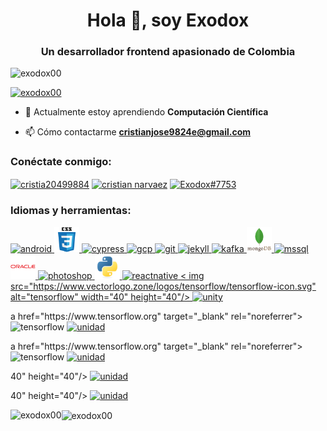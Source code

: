<h1 align="center">Hola 👋, soy Exodox</h1>
<h3 align="center">Un desarrollador frontend apasionado de Colombia</h3>

<p align="left"> <img src=" https://komarev.com/ghpvc/?username=exodox00&label=Profile%20views&color=0e75b6&style=flat" alt="exodox00" /> </p>

<p align="left"> <a href="https:/ /github.com/ryo-ma/github-profile-trofeo"><img src="https://github-perfil-trofeo.vercel.app/?username=exodox00" alt="exodox00" /></a > </p>

- 🌱 Actualmente estoy aprendiendo **Computación Científica**

- 📫 Cómo contactarme **cristianjose9824e@gmail.com**

<h3 align="left">Conéctate conmigo:</h3>
<p alinear="izquierda">
<a href="https://twitter.com/cristia20499884" target="blank"><img align="center" src="https://raw.githubusercontent.com/rahuldkjain/github-profile-readme-generator /master/src/images/icons/Social/twitter.svg" alt="cristia20499884" height="30" width="40" /></a>
<a href="https://linkedin.com/in /cristian narvaez" target="blank"><img align="center" src="https://raw.githubusercontent.com/rahuldkjain/github-profile-readme-generator/master/src/images/icons/Social/ link-in-alt.svg" alt="cristian narvaez" height="30" width="40" /></a>
<a href="https://discord.gg/Exodox#7753" target=" en blanco"><img align="center" src="https://raw.githubusercontent.com/rahuldkjain/github-profile-readme-generator/master/src/images/icons/Social/discord.svg" alt="Exodox#7753" height="30" width="40 "/></a>
</p>

<h3 align="left">Idiomas y herramientas:</h3>
<p align="left"> <a href="https://developer.android.com" target="_blank" rel="noreferrer"> <img src="https://raw.githubusercontent.com/devicons /devicon/master/icons/android/android-original-wordmark.svg" alt="android" width="40" height="40"/> </a> <a href="https://www.w3schools .com/css/" target="_blank" rel="noreferrer"> <img src="https://raw.githubusercontent.com/devicons/devicon/master/icons/css3/css3-original-wordmark.svg" alt="css3" width="40" height="40"/> </a> <a href="https://www.cypress.io" target="_blank" rel="noreferrer"> <img src="https://raw.githubusercontent.com/simple-icons/simple-icons/6e46ec1fc23b60c8fd0d2f2ff46db82e16dbd75f/icons/cypress.svg" alt="cypress" width="40" height="40"/> </a > <a href="https://cloud.google.com" target="_blank" rel="noreferrer"> <img src="https://www.vectorlogo.zone/logos/google_cloud/google_cloud-icon. svg" alt="gcp" width="40" height="40"/> </a> <a href="https://git-scm.com/" target="_blank" rel="noreferrer"> <img src="https://www.vectorlogo.zone/logos/git-scm/git-scm-icon.svg" alt="git" width="40" height="40"/> </a><a href="https://jekyllrb.com/" target="_blank" rel="noreferrer"> <img src="https://www.vectorlogo.zone/logos/jekyllrb/jekyllrb-icon.svg" alt="jekyll" width="40" height="40"/> </a> <a href="https://kafka.apache.org/" target="_blank" rel="noreferrer"> <img src="https://www.vectorlogo.zone/logos/apache_kafka/apache_kafka-icon.svg" alt="kafka" width="40" height="40"/> </a> <a href="https ://www.mongodb.com/" target="_blank" rel="noreferrer"> <img src="https://raw.githubusercontent.com/devicons/devicon/master/icons/mongodb/mongodb-original-wordmark.svg" alt="mongodb" width="40" height="40"/> </a> <a href="https:// www.microsoft.com/en-us/sql-server" target="_blank" rel="noreferrer"> <img src="https://www.svgrepo.com/show/303229/microsoft-sql-server- logo.svg" alt="mssql" width="40" height="40"/> </a> <a href="https://www.oracle.com/" target="_blank" rel="noreferrer "> <img src="https://raw.githubusercontent.com/devicons/devicon/master/icons/oracle/oracle-original.svg" alt="oracle" width="40" height="40"/> </a> <a href="https://www.photoshop.com/en" target="_blank" rel="noreferrer"> <img src="https://raw.githubusercontent.com/devicons/devicon/master/icons/ photoshop/photoshop-line.svg" alt="photoshop" width="40" height="40"/> </a> <a href="https://www.python.org" target="_blank" rel ="noreferrer"> <img src="https://raw.githubusercontent.com/devicons/devicon/master/icons/python/python-original.svg" alt="python" width="40" height="40 "/> </a> <a href="https://reactnative.dev/" target="_blank" rel="noreferrer"> <img src="https://reactnative.dev/img/header_logo.svg" alt="reactnative" width="40" height="40"/> </a> <a href="https://www.tensorflow.org" target="_blank" rel="noreferrer"> < img src="https://www.vectorlogo.zone/logos/tensorflow/tensorflow-icon.svg" alt="tensorflow" width="40" height="40"/> </a> <a href=" https://unity.com/" target="_blank" rel="noreferrer"> <img src="https://www.vectorlogo.zone/logos/unity3d/unity3d-icon.svg" alt="unity" ancho="40" altura="40"/> </a> </p>a href="https://www.tensorflow.org" target="_blank" rel="noreferrer"> <img src="https://www.vectorlogo.zone/logos/tensorflow/tensorflow-icon.svg" alt="tensorflow" width="40" height="40"/> </a> <a href="https://unity.com/" target="_blank" rel="noreferrer"> <img src= "https://www.vectorlogo.zone/logos/unity3d/unity3d-icon.svg" alt="unidad" ancho="40" altura="40"/> </a> </p>a href="https://www.tensorflow.org" target="_blank" rel="noreferrer"> <img src="https://www.vectorlogo.zone/logos/tensorflow/tensorflow-icon.svg" alt="tensorflow" width="40" height="40"/> </a> <a href="https://unity.com/" target="_blank" rel="noreferrer"> <img src= "https://www.vectorlogo.zone/logos/unity3d/unity3d-icon.svg" alt="unidad" ancho="40" altura="40"/> </a> </p>40" height="40"/> </a> <a href="https://unity.com/" target="_blank" rel="noreferrer"> <img src="https://www.vectorlogo .zone/logos/unity3d/unity3d-icon.svg" alt="unidad" ancho="40" altura="40"/> </a> </p>40" height="40"/> </a> <a href="https://unity.com/" target="_blank" rel="noreferrer"> <img src="https://www.vectorlogo .zone/logos/unity3d/unity3d-icon.svg" alt="unidad" ancho="40" altura="40"/> </a> </p>

<p><img align="left" src="https://github-readme-stats.vercel.app/api/top-langs?username=exodox00&show_icons=true&locale=en&layout=compact" alt="exodox00" /> </p>

<p> <img align="center" src="https://github-readme-stats.vercel.app/api?username=exodox00&show_icons=true&locale=en" alt="exodox00" /> </p>



<!---
Exodox00/Exodox00 is a ✨ special ✨ repository because its `README.md` (this file) appears on your GitHub profile.
You can click the Preview link to take a look at your changes.
--->
